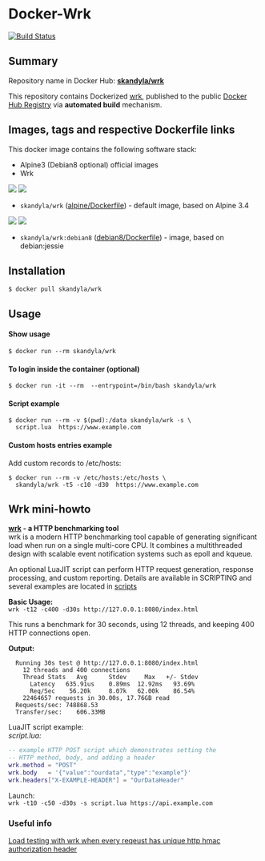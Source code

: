 Docker-Wrk
============

[![Build Status](https://travis-ci.org/skandyla/docker-wrk.svg?branch=master)](https://travis-ci.org/skandyla/docker-wrk)


## Summary

Repository name in Docker Hub: **[skandyla/wrk](https://hub.docker.com/r/skandyla/wrk/)**

This repository contains Dockerized [wrk](https://github.com/wg/wrk), published to the public [Docker Hub Registry](https://hub.docker.com/) via **automated build** mechanism.


## Images, tags and respective Dockerfile links

This docker image contains the following software stack:

- Alpine3 (Debian8 optional) official images
- Wrk

[![](https://images.microbadger.com/badges/version/skandyla/wrk.svg)](https://microbadger.com/images/skandyla/wrk "Get your own version badge on microbadger.com")  [![](https://images.microbadger.com/badges/image/skandyla/wrk.svg)](https://microbadger.com/images/skandyla/wrk "Get your own image badge on microbadger.com")  
- `skandyla/wrk` ([alpine/Dockerfile](https://github.com/skandyla/docker-wrk/blob/master/alpine/Dockerfile)) - default image, based on Alpine 3.4

[![](https://images.microbadger.com/badges/version/skandyla/wrk:debian8.svg)](https://microbadger.com/images/skandyla/wrk:debian8 "Get your own version badge on microbadger.com")
[![](https://images.microbadger.com/badges/image/skandyla/wrk:debian8.svg)](https://microbadger.com/images/skandyla/wrk:debian8 "Get your own image badge on microbadger.com")
- `skandyla/wrk:debian8` ([debian8/Dockerfile](https://github.com/skandyla/docker-wrk/blob/master/debian8/Dockerfile)) - image, based on debian:jessie



## Installation

```
$ docker pull skandyla/wrk
```


## Usage

#### Show usage
```
$ docker run --rm skandyla/wrk
```


#### To login inside the container (optional)
```
$ docker run -it --rm  --entrypoint=/bin/bash skandyla/wrk
```

#### Script example
```
$ docker run --rm -v $(pwd):/data skandyla/wrk -s \
  script.lua  https://www.example.com
```

#### Custom hosts entries example
Add custom records to /etc/hosts:    
```
$ docker run --rm -v /etc/hosts:/etc/hosts \
  skandyla/wrk -t5 -c10 -d30  https://www.example.com
```


## Wrk mini-howto

**[wrk](https://github.com/wg/wrk) - a HTTP benchmarking tool**  
  wrk is a modern HTTP benchmarking tool capable of generating significant     
  load when run on a single multi-core CPU. It combines a multithreaded  
  design with scalable event notification systems such as epoll and kqueue.  

  An optional LuaJIT script can perform HTTP request generation, response  
  processing, and custom reporting. Details are available in SCRIPTING and  
  several examples are located in [scripts](https://github.com/wg/wrk/tree/master/scripts)

**Basic Usage:**  
`wrk -t12 -c400 -d30s http://127.0.0.1:8080/index.html`

  This runs a benchmark for 30 seconds, using 12 threads, and keeping
  400 HTTP connections open.

**Output:**  

```
  Running 30s test @ http://127.0.0.1:8080/index.html
    12 threads and 400 connections
    Thread Stats   Avg      Stdev     Max   +/- Stdev
      Latency   635.91us    0.89ms  12.92ms   93.69%
      Req/Sec    56.20k     8.07k   62.00k    86.54%
    22464657 requests in 30.00s, 17.76GB read
  Requests/sec: 748868.53
  Transfer/sec:    606.33MB
```  



LuaJIT script example:  
*script.lua:*  

```lua
-- example HTTP POST script which demonstrates setting the
-- HTTP method, body, and adding a header
wrk.method = "POST"
wrk.body   = '{"value":"ourdata","type":"example"}'
wrk.headers["X-EXAMPLE-HEADER"] = "OurDataHeader"
```  

Launch:  
`wrk -t10 -c50 -d30s -s script.lua https://api.example.com`  



### Useful info
[Load testing with wrk when every reqeust has unique http hmac authorization header](http://www.puremistake.com/3/)  
